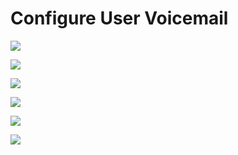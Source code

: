 # Configure User Voicemail

![](https://github.com/JonmarCorpuz/SecondBrain/blob/main/Assets/Voicemail%20Setup%20FreePBX%20pt1.png)

![](https://github.com/JonmarCorpuz/SecondBrain/blob/main/Assets/Voicemail%20Setup%20FreePBX%20pt2.png)

![](https://github.com/JonmarCorpuz/SecondBrain/blob/main/Assets/Voicemail%20Setup%20FreePBX%20pt3.png)

![](https://github.com/JonmarCorpuz/SecondBrain/blob/main/Assets/Voicemail%20Setup%20FreePBX%20pt4.png)

![](https://github.com/JonmarCorpuz/SecondBrain/blob/main/Assets/Voicemail%20Setup%20FreePBX%20pt5.png)

![](https://github.com/JonmarCorpuz/SecondBrain/blob/main/Assets/Voicemail%20Setup%20FreePBX%20pt6.png)
